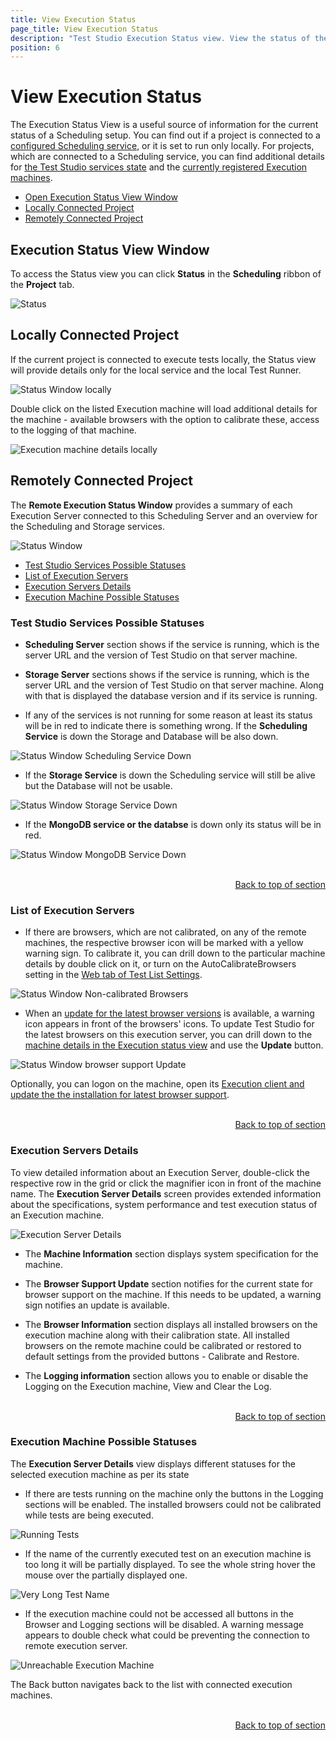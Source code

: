 ```yaml
---
title: View Execution Status
page_title: View Execution Status
description: "Test Studio Execution Status view. View the status of the Test Studio Execution Servers connected to a Test Studio Scheduling Server. Access the execution machines details and logging from the Test Studio Project"
position: 6
---
```

# View Execution Status

The Execution Status View is a useful source of information for the current status of a Scheduling setup. You can find out if a project is connected to a <a href="/features/scheduling-test-runs/multiple-machines-scheduling-setup/create-scheduling-server#configure-the-test-studio-scheduling-service" target="_blank">configured Scheduling service</a>, or it is set to run only locally. For projects, which are connected to a Scheduling service, you can find additional details for <a href="#remotely-connected-project">the Test Studio services state</a> and the <a href="#list-of-execution-servers">currently registered Execution machines</a>.

* [Open Execution Status View Window](#execution-status-view-window)
* [Locally Connected Project](#locally-connected-project)
* [Remotely Connected Project](#remotely-connected-project)

## Execution Status View Window

To access the Status view you can click **Status** in the **Scheduling** ribbon of the **Project** tab.

![Status][1]

## Locally Connected Project

If the current project is connected to execute tests locally, the Status view will provide details only for the local service and the local Test Runner.

![Status Window locally][2a]

Double click on the listed Execution machine will load additional details for the machine - available browsers with the option to calibrate these, access to the logging of that machine.

![Execution machine details locally][2b]

## Remotely Connected Project

The **Remote Execution Status Window** provides a summary of each Execution Server connected to this Scheduling Server and an overview for the Scheduling and Storage services.

![Status Window][2]

* [Test Studio Services Possible Statuses](#test-studio-services-possible-statuses)
* [List of Execution Servers](#list-of-execution-servers)
* [Execution Servers Details](#execution-servers-details)
* [Execution Machine Possible Statuses](#execution-machine-possible-statuses)

### Test Studio Services Possible Statuses

- **Scheduling Server** section shows if the service is running, which is the server URL and the version of Test Studio on that server machine.

- **Storage Server** sections shows if the service is running, which is the server URL and the version of Test Studio on that server machine. Along with that is displayed the database version and if its service is running.

- If any of the services is not running for some reason at least its status will be in red to indicate there is something wrong. If the **Scheduling Service** is down the Storage and Database will be also down.

![Status Window Scheduling Service Down][8]

- If the **Storage Service** is down the Scheduling service will still be alive but the Database will not be usable.

![Status Window Storage Service Down][9]

- If the **MongoDB service or the databse** is down only its status will be in red. 

![Status Window MongoDB Service Down][10]

<br>
<div><a style="float:right" href="#remotely-connected-project">Back to top of section</a></div>
<br>

### List of Execution Servers

- If there are browsers, which are not calibrated, on any of the remote machines, the respective browser icon will be marked with a yellow warning sign. To calibrate it, you can drill down to the particular machine details by double click on it, or turn on the AutoCalibrateBrowsers setting in the <a  href="/getting-started/test-execution/test-list-settings#web-tab" target="_blank">Web tab of Test List Settings</a>.

![Status Window Non-calibrated Browsers][4]

- When an <a  href="/features/dialogs-and-popups/dialog-handler-updater" target="_blank">update for the latest browser versions</a> is available, a warning icon appears in front of the browsers' icons. To update Test Studio for the latest browsers on this execution server, you can drill down to the <a  href="/automated-tests/scheduling/view-execution-status#execution-servers-details" target="_blank">machine details in the Execution status view</a> and use the __Update__ button.

![Status Window browser support Update][4a]

Optionally, you can logon on the machine, open its <a  href="/features/scheduling-test-runs/multiple-machines-scheduling-setup/create-execution-server#browser-support-update" target="_blank">Execution client and update the the installation for latest browser support</a>.

<br>
<div><a style="float:right" href="#remotely-connected-project">Back to top of section</a></div>
<br>

### Execution Servers Details

To view detailed information about an Execution Server, double-click the respective row in the grid or click the magnifier icon in front of the machine name. The **Execution Server Details** screen provides extended information about the specifications, system performance and test execution status of an Execution machine.

![Execution Server Details][3]

- The **Machine Information** section displays system specification for the machine.

- The **Browser Support Update** section notifies for the current state for browser support on the machine. If this needs to be updated, a warning sign notifies an update is available.

- The **Browser Information** section displays all installed browsers on the execution machine along with their calibration state. All installed browsers on the remote machine could be calibrated or restored to default settings from the provided buttons - Calibrate and Restore.

- The **Logging information** section allows you to enable or disable the Logging on the Execution machine, View and Clear the Log.

<br>
<div><a style="float:right" href="#remotely-connected-project">Back to top of section</a></div>
<br>

### Execution Machine Possible Statuses

The **Execution Server Details** view displays different statuses for the selected execution machine as per its state

- If there are tests running on the machine only the buttons in the Logging sections will be enabled. The installed browsers could not be calibrated while tests are being executed.

![Running Tests][5]

- If the name of the currently executed test on an execution machine is too long it will be partially displayed. To see the whole string hover the mouse over the partially displayed one.

![Very Long Test Name][6]

- If the execution machine could not be accessed all buttons in the Browser and Logging sections will be disabled. A warning message appears to double check what could be preventing the connection to remote execution server.

![Unreachable Execution Machine][7]

The Back button navigates back to the list with connected execution machines.

<br>
<div><a style="float:right" href="#remotely-connected-project">Back to top of section</a></div>
<br>

[1]: /img/features/scheduling-test-runs/view-execution-status/fig1.png
[2]: /img/features/scheduling-test-runs/view-execution-status/fig2.png
[2a]: /img/features/scheduling-test-runs/view-execution-status/fig2a.png
[2b]: /img/features/scheduling-test-runs/view-execution-status/fig2b.png
[3]: /img/features/scheduling-test-runs/view-execution-status/fig3.png
[4]: /img/features/scheduling-test-runs/view-execution-status/fig2_nonCalibrated.png
[4a]: /img/features/scheduling-test-runs/view-execution-status/fig2_dialogHandlerUpdate.png
[5]: /img/features/scheduling-test-runs/view-execution-status/fig3_runningTest.png
[6]: /img/features/scheduling-test-runs/view-execution-status/fig3_VeryLongNameTest.png
[7]: /img/features/scheduling-test-runs/view-execution-status/fig3_unreachableExecutionMachine.png
[8]: /img/features/scheduling-test-runs/view-execution-status/fig2_schedulingServiceDown.png
[9]: /img/features/scheduling-test-runs/view-execution-status/fig2_storageServiceDown.png
[10]: /img/features/scheduling-test-runs/view-execution-status/fig2_MongoServiceDown.png